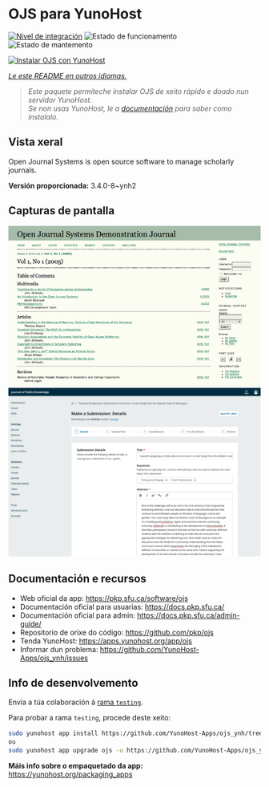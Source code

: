<!--
NOTA: Este README foi creado automáticamente por <https://github.com/YunoHost/apps/tree/master/tools/readme_generator>
NON debe editarse manualmente.
-->

# OJS para YunoHost

[![Nivel de integración](https://apps.yunohost.org/badge/integration/ojs)](https://ci-apps.yunohost.org/ci/apps/ojs/)
![Estado de funcionamento](https://apps.yunohost.org/badge/state/ojs)
![Estado de mantemento](https://apps.yunohost.org/badge/maintained/ojs)

[![Instalar OJS con YunoHost](https://install-app.yunohost.org/install-with-yunohost.svg)](https://install-app.yunohost.org/?app=ojs)

*[Le este README en outros idiomas.](./ALL_README.md)*

> *Este paquete permíteche instalar OJS de xeito rápido e doado nun servidor YunoHost.*  
> *Se non usas YunoHost, le a [documentación](https://yunohost.org/install) para saber como instalalo.*

## Vista xeral

Open Journal Systems is open source software to manage scholarly journals.


**Versión proporcionada:** 3.4.0-8~ynh2

## Capturas de pantalla

![Captura de pantalla de OJS](./doc/screenshots/Open_Journal_Systems_interface_screenshot.png)
![Captura de pantalla de OJS](./doc/screenshots/screenshot.png)

## Documentación e recursos

- Web oficial da app: <https://pkp.sfu.ca/software/ojs>
- Documentación oficial para usuarias: <https://docs.pkp.sfu.ca/>
- Documentación oficial para admin: <https://docs.pkp.sfu.ca/admin-guide/>
- Repositorio de orixe do código: <https://github.com/pkp/ojs>
- Tenda YunoHost: <https://apps.yunohost.org/app/ojs>
- Informar dun problema: <https://github.com/YunoHost-Apps/ojs_ynh/issues>

## Info de desenvolvemento

Envía a túa colaboración á [rama `testing`](https://github.com/YunoHost-Apps/ojs_ynh/tree/testing).

Para probar a rama `testing`, procede deste xeito:

```bash
sudo yunohost app install https://github.com/YunoHost-Apps/ojs_ynh/tree/testing --debug
ou
sudo yunohost app upgrade ojs -u https://github.com/YunoHost-Apps/ojs_ynh/tree/testing --debug
```

**Máis info sobre o empaquetado da app:** <https://yunohost.org/packaging_apps>
